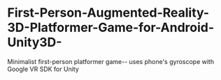 # First-Person-Augmented-Reality-3D-Platformer-Game-for-Android-Unity3D-
Minimalist first-person platformer game-- uses phone's gyroscope with Google VR SDK for Unity
